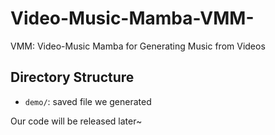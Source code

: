# Video-Music-Mamba-VMM-
VMM: Video-Music Mamba for Generating Music from Videos

## Directory Structure
* `demo/`: saved file we generated
  
  

Our code will be released later~
